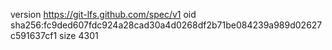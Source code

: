 version https://git-lfs.github.com/spec/v1
oid sha256:fc9ded607fdc924a28cad30a4d0268df2b71be084239a989d02627c591637cf1
size 4301
